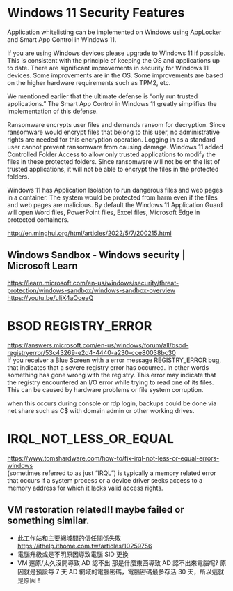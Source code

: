 # Windows 11 Security Features
Application whitelisting can be implemented on Windows using AppLocker and Smart App Control in Windows 11.

If you are using Windows devices please upgrade to Windows 11 if possible. This is consistent with the principle of keeping the OS and applications up to date. There are significant improvements in security for Windows 11 devices. Some improvements are in the OS. Some improvements are based on the higher hardware requirements such as TPM2, etc.

We mentioned earlier that the ultimate defense is “only run trusted applications.” The Smart App Control in Windows 11 greatly simplifies the implementation of this defense.

Ransomware encrypts user files and demands ransom for decryption. Since ransomware would encrypt files that belong to this user, no administrative rights are needed for this encryption operation. Logging in as a standard user cannot prevent ransomware from causing damage. Windows 11 added Controlled Folder Access to allow only trusted applications to modify the files in these protected folders. Since ransomware will not be on the list of trusted applications, it will not be able to encrypt the files in the protected folders.

Windows 11 has Application Isolation to run dangerous files and web pages in a container. The system would be protected from harm even if the files and web pages are malicious. By default the Windows 11 Application Guard will open Word files, PowerPoint files, Excel files, Microsoft Edge in protected containers.

http://en.minghui.org/html/articles/2022/5/7/200215.html
## Windows Sandbox - Windows security | Microsoft Learn
https://learn.microsoft.com/en-us/windows/security/threat-protection/windows-sandbox/windows-sandbox-overview <br>
https://youtu.be/uIjX4aOoeaQ

#  BSOD REGISTRY_ERROR 
https://answers.microsoft.com/en-us/windows/forum/all/bsod-registryerror/53c43269-e2d4-4440-a230-cce80038bc30 <br>
If you receiver a Blue Screen with a error message REGISTRY_ERROR bug, that indicates that a severe registry error has occurred. In other words something has gone wrong with the registry. This error may indicate that the registry encountered an I/O error while trying to read one of its files. This can be caused by hardware problems or file system corruption.

when this occurs during console or rdp login, backups could be done via net share such as C$ with domain admin or other working drives.
# IRQL_NOT_LESS_OR_EQUAL
https://www.tomshardware.com/how-to/fix-irql-not-less-or-equal-errors-windows <br>
(sometimes referred to as just “IRQL”) is typically a memory related error that occurs if a system process or a device driver seeks access to a memory address for which it lacks valid access rights. 
## VM restoration related!! maybe failed or something similar.
 - 此工作站和主要網域間的信任關係失敗
https://ithelp.ithome.com.tw/articles/10259756
 - 電腦升級或是不明原因導致電腦 SID 更換
 - VM 還原/太久沒開導致 AD 認不出
那是什麼東西導致 AD 認不出來電腦呢? 原因就是預設每 7 天 AD 網域的電腦密碼，電腦密碼最多存活 30 天，所以這就是原因！
